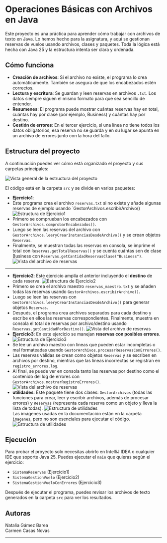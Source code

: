 # Operaciones Básicas con Archivos en Java

Este proyecto es una práctica para aprender cómo trabajar con archivos de texto en Java. Lo hemos hecho para la asignatura, y aquí se gestionan reservas de vuelos usando archivos, clases y paquetes. Toda la lógica está hecha con Java 25 y la estructura intenta ser clara y ordenada.

## Cómo funciona

- **Creación de archivos**: Si el archivo no existe, el programa lo crea automáticamente. También se asegura de que los encabezados estén correctos.
- **Lectura y escritura**: Se guardan y leen reservas en archivos `.txt`. Los datos siempre siguen el mismo formato para que sea sencillo de entender.
- **Resumenes**: El programa puede mostrar cuántas reservas hay en total, cuántas hay por clase (por ejemplo, Business) y cuántas hay por destino.
- **Gestión de errores**: En el tercer ejercicio, si una línea no tiene todos los datos obligatorios, esa reserva no se guarda y en su lugar se apunta en un archivo de errores junto con la hora del fallo.


## Estructura del proyecto

A continuación puedes ver cómo está organizado el proyecto y sus carpetas principales:

![Vista general de la estructura del proyecto](imagenes/Estructura_proyecto.png)

El código está en la carpeta `src` y se divide en varios paquetes:

- **Ejercicio1**:
- Este programa crea el archivo `reservas.txt` si no existe y añade algunas reservas de ejemplo usando `GestorArchivos.escribirArchivo()
  ![Estructura de Ejercicio1](imagenes/Ejercicio1_estructura.png)
- Primero se comprueban los encabezados con `GestorArchivos.comprobarEncabezados()`. 
- Luego se leen las reservas del archivo con `GestorArchivos.leeryCrearInstanciasDesdeArchivo()` y se crean objetos `Reservas`. 
- Finalmente, se muestran todas las reservas en consola, se imprime el total con `Reservas.getTotalReservas()` y se cuenta cuántas son de clase Business con `Reservas.getCantidadReservasClase("Business")`.
  ![Vista del archivo de reservas](imagenes/Ejercicio1.png)
****
- **Ejercicio2**: Este ejercicio amplía el anterior incluyendo el **destino** de cada reserva. 
    ![Estructura de Ejercicio2](imagenes/Ejercicio2_estructura.png)
- Primero se crea el archivo maestro `reservas_maestro.txt` y se añaden todas las reservas usando `GestorArchivos.escribirArchivo()`. 
- Luego se leen las reservas con `GestorArchivos.leeryCrearInstanciasDesdeArchivo()` para generar objetos `Reservas`. 
- Después, el programa crea archivos separados para cada destino y escribe en ellos las reservas correspondientes. Finalmente, muestra en consola el total de reservas por archivo/destino usando `Reservas.getCantidadPorDestino()`.
 ![Vista del archivo de reservas](imagenes/Ejercicio2.png)
- **Ejercicio3**: En este ejercicio se manejan **reservas con posibles errores**. 
   ![Estructura de Ejercicio3](imagenes/Ejercicio3_estructura.png)
- Se lee un archivo maestro con líneas que pueden estar incompletas o mal formateadas usando `GestorArchivos.procesarReservasConErrores()`. 
- Las reservas válidas se crean como objetos `Reservas` y se escriben en archivos por destino, mientras que las líneas incorrectas se registran en `registro_errores.log`. 
- Al final, se puede ver en consola tanto las reservas por destino como el contenido del log de errores con `GestorArchivos.mostrarRegistroErrores()`.
  ![Vista del archivo de reservas](imagenes/Ejercicio3.png)
- **utilidades**: Este paquete tiene dos clases: `GestorArchivos` (todas las funciones para crear, leer y escribir archivos, además de procesar errores) y `Reservas` (representa cada reserva como un objeto y lleva la lista de todas).
  ![Estructura de utilidades](imagenes/Utilidades_estructura.png)  
Las imágenes usadas en la documentación están en la carpeta `imagenes`, pero no son esenciales para ejecutar el código.
  ![Estructura de utilidades](imagenes/Imagenes_estructura.png)


## Ejecución

Para probar el proyecto solo necesitas abrirlo en IntelliJ IDEA o cualquier IDE que soporte Java 25. Puedes ejecutar el `main` que quieras según el ejercicio:

- `SistemaReservas` (Ejercicio1)
- `SistemaGestionVuelo` (Ejercicio2)
- `SistemaGestionVueloConErrores` (Ejercicio3)

Después de ejecutar el programa, puedes revisar los archivos de texto generados en la carpeta `src` para ver los resultados.

## Autoras

Natalia Gámez Barea  
Carmen Casas Novas

---

